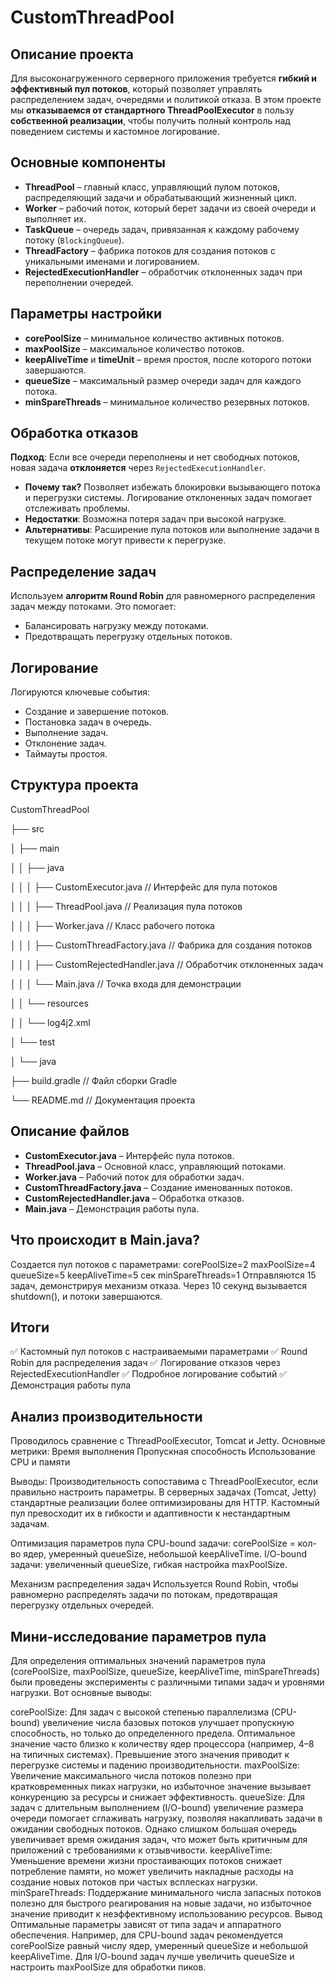 # CustomThreadPool

## Описание проекта
Для высоконагруженного серверного приложения требуется **гибкий и эффективный пул потоков**, который позволяет управлять распределением задач, очередями и политикой отказа. В этом проекте мы **отказываемся от стандартного ThreadPoolExecutor** в пользу **собственной реализации**, чтобы получить полный контроль над поведением системы и кастомное логирование.

## Основные компоненты
- **ThreadPool** – главный класс, управляющий пулом потоков, распределяющий задачи и обрабатывающий жизненный цикл.
- **Worker** – рабочий поток, который берет задачи из своей очереди и выполняет их.
- **TaskQueue** – очередь задач, привязанная к каждому рабочему потоку (`BlockingQueue`).
- **ThreadFactory** – фабрика потоков для создания потоков с уникальными именами и логированием.
- **RejectedExecutionHandler** – обработчик отклоненных задач при переполнении очередей.

## Параметры настройки
- **corePoolSize** – минимальное количество активных потоков.
- **maxPoolSize** – максимальное количество потоков.
- **keepAliveTime** и **timeUnit** – время простоя, после которого потоки завершаются.
- **queueSize** – максимальный размер очереди задач для каждого потока.
- **minSpareThreads** – минимальное количество резервных потоков.

## Обработка отказов
**Подход**: Если все очереди переполнены и нет свободных потоков, новая задача **отклоняется** через `RejectedExecutionHandler`.

- **Почему так?** Позволяет избежать блокировки вызывающего потока и перегрузки системы. Логирование отклоненных задач помогает отслеживать проблемы.
- **Недостатки**: Возможна потеря задач при высокой нагрузке.
- **Альтернативы**: Расширение пула потоков или выполнение задачи в текущем потоке могут привести к перегрузке.

## Распределение задач
Используем **алгоритм Round Robin** для равномерного распределения задач между потоками. Это помогает:
- Балансировать нагрузку между потоками.
- Предотвращать перегрузку отдельных потоков.

## Логирование
Логируются ключевые события:
- Создание и завершение потоков.
- Постановка задач в очередь.
- Выполнение задач.
- Отклонение задач.
- Таймауты простоя.

## Структура проекта
CustomThreadPool

├── src

│   ├── main

│   │   ├── java

│   │   │   ├── CustomExecutor.java          // Интерфейс для пула потоков

│   │   │   ├── ThreadPool.java              // Реализация пула потоков

│   │   │   ├── Worker.java                  // Класс рабочего потока

│   │   │   ├── CustomThreadFactory.java     // Фабрика для создания потоков

│   │   │   ├── CustomRejectedHandler.java   // Обработчик отклоненных задач

│   │   │   └── Main.java                    // Точка входа для демонстрации

│   │   └── resources

│   │       └── log4j2.xml

│   └── test

│       └── java

├── build.gradle                             // Файл сборки Gradle

└── README.md                                // Документация проекта



## Описание файлов
- **CustomExecutor.java** – Интерфейс пула потоков.
- **ThreadPool.java** – Основной класс, управляющий потоками.
- **Worker.java** – Рабочий поток для обработки задач.
- **CustomThreadFactory.java** – Создание именованных потоков.
- **CustomRejectedHandler.java** – Обработка отказов.
- **Main.java** – Демонстрация работы пула.

## Что происходит в Main.java?
Создается пул потоков с параметрами:
corePoolSize=2
maxPoolSize=4
queueSize=5
keepAliveTime=5 сек
minSpareThreads=1
Отправляются 15 задач, демонстрируя механизм отказа.
Через 10 секунд вызывается shutdown(), и потоки завершаются.

## Итоги
✅ Кастомный пул потоков с настраиваемыми параметрами 
✅ Round Robin для распределения задач 
✅ Логирование отказов через RejectedExecutionHandler 
✅ Подробное логирование событий 
✅ Демонстрация работы пула

## Анализ производительности
Проводилось сравнение с ThreadPoolExecutor, Tomcat и Jetty. Основные метрики:
Время выполнения
Пропускная способность
Использование CPU и памяти

Выводы:
Производительность сопоставима с ThreadPoolExecutor, если правильно настроить параметры.
В серверных задачах (Tomcat, Jetty) стандартные реализации более оптимизированы для HTTP.
Кастомный пул превосходит их в гибкости и адаптивности к нестандартным задачам.

Оптимизация параметров пула
CPU-bound задачи: corePoolSize = кол-во ядер, умеренный queueSize, небольшой keepAliveTime.
I/O-bound задачи: увеличенный queueSize, гибкая настройка maxPoolSize.

Механизм распределения задач
Используется Round Robin, чтобы равномерно распределять задачи по потокам, предотвращая перегрузку отдельных очередей.


## Мини-исследование параметров пула
Для определения оптимальных значений параметров пула
(corePoolSize, maxPoolSize, queueSize, keepAliveTime, minSpareThreads) 
были проведены эксперименты с различными типами задач и уровнями нагрузки. 
Вот основные выводы:

corePoolSize:
Для задач с высокой степенью параллелизма (CPU-bound) увеличение числа базовых потоков улучшает пропускную способность, 
но только до определенного предела. Оптимальное значение часто близко к количеству ядер процессора 
(например, 4–8 на типичных системах). Превышение этого значения приводит к перегрузке системы и падению производительности.
maxPoolSize:
Увеличение максимального числа потоков полезно при кратковременных пиках нагрузки, 
но избыточное значение вызывает конкуренцию за ресурсы и снижает эффективность.
queueSize:
Для задач с длительным выполнением (I/O-bound) увеличение размера очереди помогает сглаживать нагрузку, 
позволяя накапливать задачи в ожидании свободных потоков. 
Однако слишком большая очередь увеличивает время ожидания задач, 
что может быть критичным для приложений с требованиями к отзывчивости.
keepAliveTime:
Уменьшение времени жизни простаивающих потоков снижает потребление памяти, 
но может увеличить накладные расходы на создание новых потоков при частых всплесках нагрузки.
minSpareThreads:
Поддержание минимального числа запасных потоков полезно для быстрого реагирования на новые задачи, 
но избыточное значение приводит к неэффективному использованию ресурсов.
Вывод
Оптимальные параметры зависят от типа задач и аппаратного обеспечения. 
Например, для CPU-bound задач рекомендуется corePoolSize равный числу ядер, 
умеренный queueSize и небольшой keepAliveTime. 
Для I/O-bound задач лучше увеличить queueSize и настроить maxPoolSize для обработки пиков.


